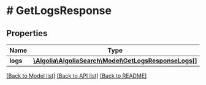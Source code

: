 # # GetLogsResponse

## Properties

Name | Type | Description | Notes
------------ | ------------- | ------------- | -------------
**logs** | [**\Algolia\AlgoliaSearch\Model\GetLogsResponseLogs[]**](GetLogsResponseLogs.md) |  |

[[Back to Model list]](../../README.md#models) [[Back to API list]](../../README.md#endpoints) [[Back to README]](../../README.md)
